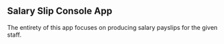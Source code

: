## Salary Slip Console App
The entirety of this app focuses on producing salary payslips for the given staff. 
